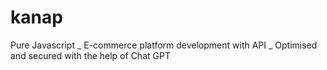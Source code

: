 # kanap
Pure Javascript _ E-commerce platform development with API _ Optimised and secured with the help of Chat GPT
